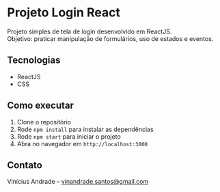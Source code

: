 # Projeto Login React

Projeto simples de tela de login desenvolvido em ReactJS.  
Objetivo: praticar manipulação de formulários, uso de estados e eventos.  

## Tecnologias  
- ReactJS  
- CSS  

## Como executar  
1. Clone o repositório  
2. Rode `npm install` para instalar as dependências  
3. Rode `npm start` para iniciar o projeto  
4. Abra no navegador em `http://localhost:3000`

## Contato  
Vinícius Andrade – vinandrade.santos@gmail.com  
